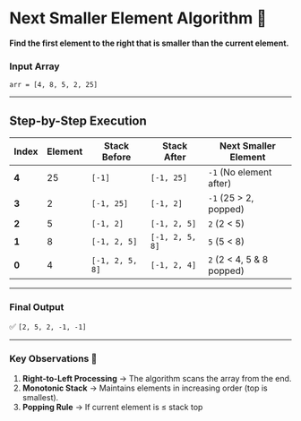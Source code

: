 # Next Smaller Element Algorithm 🧠  
**Find the first element to the right that is smaller than the current element.**  

### **Input Array**  
`arr = [4, 8, 5, 2, 25]`  

---

## **Step-by-Step Execution**  

| **Index** | **Element** | **Stack Before** | **Stack After** | **Next Smaller Element** |
|-----------|------------|------------------|-----------------|---------------------------|
| **4**     | 25         | `[-1]`           | `[-1, 25]`      | `-1` (No element after)    |
| **3**     | 2          | `[-1, 25]`       | `[-1, 2]`       | `-1` (25 > 2, popped)      |
| **2**     | 5          | `[-1, 2]`        | `[-1, 2, 5]`    | `2` (2 < 5)                |
| **1**     | 8          | `[-1, 2, 5]`     | `[-1, 2, 5, 8]` | `5` (5 < 8)                |
| **0**     | 4          | `[-1, 2, 5, 8]`  | `[-1, 2, 4]`    | `2` (2 < 4, 5 & 8 popped)  |

---

### **Final Output**  
✅ `[2, 5, 2, -1, -1]`  

---

### **Key Observations** 🔎  
1. **Right-to-Left Processing** → The algorithm scans the array from the end.  
2. **Monotonic Stack** → Maintains elements in increasing order (top is smallest).  
3. **Popping Rule** → If current element is ≤ stack top